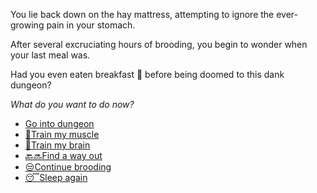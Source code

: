 You lie back down on the hay mattress, attempting to ignore the ever-growing pain in your stomach.

After several excruciating hours of brooding, you begin to wonder when your last meal was.

Had you even eaten breakfast 🥓 before being doomed to this dank dungeon?

*What do you want to do now?*

- [Go into dungeon](../1/1.md)
- [💪Train my muscle](0-1A.md)
- [📖Train my brain](0-1B.md)
- [🔙🔜Find a way out](../3/1.md)
- [😒Continue brooding](1-1DC.md)
- [😴Sleep again](../../../README.md)
